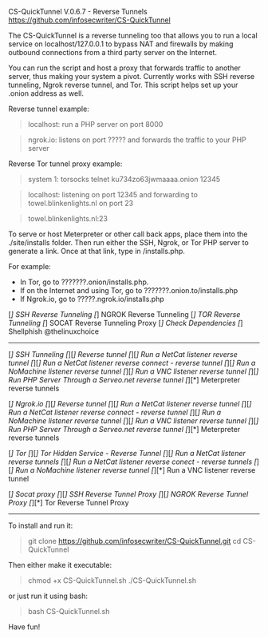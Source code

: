 CS-QuickTunnel V.0.6.7 - Reverse Tunnels
https://github.com/infosecwriter/CS-QuickTunnel

The CS-QuickTunnel is a reverse tunneling too that allows you to run a local service on localhost/127.0.0.1 to bypass NAT and firewalls by making outbound connections from a third party server on the Internet. 

You can run the script and host a proxy that forwards traffic to another server, thus making your system a pivot.  Currently works with SSH reverse tunneling, Ngrok reverse tunnel, and Tor.  This script helps set up your .onion address as well.

Reverse tunnel example:
  > localhost: run a PHP server on port 8000

  > ngrok.io: listens on port ????? and forwards the traffic to your PHP server

Reverse Tor tunnel proxy example:
  > system 1: torsocks telnet ku734zo63jwmaaaa.onion 12345

  > localhost: listening on port 12345 and forwarding to towel.blinkenlights.nl on port 23

  > towel.blinkenlights.nl:23

To serve or host Meterpreter or other call back apps, place them into the ./site/installs folder.  Then run either the SSH, Ngrok, or Tor PHP server to generate a link.  Once at that link, type in /installs.php. 

For example: 
- In Tor, go to ???????.onion/installs.php. 
- If on the Internet and using Tor, go to ???????.onion.to/installs.php
- If Ngrok.io, go to ?????.ngrok.io/installs.php

[*] SSH Reverse Tunneling
[*] NGROK Reverse Tunneling
[*] TOR Reverse Tunneling
[*] SOCAT Reverse Tunneling Proxy
[*] Check Dependencies
[*] Shellphish @thelinuxchoice

-----
[*]  SSH Tunneling
[*][*]  Reverse tunnel
[*][*]  Run a NetCat listener reverse tunnel
[*][*]    Run a NetCat listener reverse connect - reverse tunnel
[*][*]    Run a NoMachine listener reverse tunnel 
[*][*]    Run a VNC listener reverse tunnel 
[*][*]    Run PHP Server Through a Serveo.net reverse tunnel
[*][*]    Meterpreter reverse tunnels


[*]  Ngrok.io
[*][*]  Reverse tunnel
[*][*]  Run a NetCat listener reverse tunnel
[*][*]  Run a NetCat listener reverse connect - reverse tunnel
[*][*]  Run a NoMachine listener reverse tunnel 
[*][*]  Run a VNC listener reverse tunnel 
[*][*]  Run PHP Server Through a Serveo.net reverse tunnel
[*][*]  Meterpreter reverse tunnels

[*]  Tor
[*][*]  Tor Hidden Service - Reverse Tunnel
[*][*]  Run a NetCat listener  reverse tunnels
[*][*]  Run a NetCat listener reverse conect -  reverse tunnels
[*][*]  Run a NoMachine listener reverse tunnel
[*][*]  Run a VNC listener reverse tunnel


[*]  Socat proxy
[*][*]  SSH Reverse Tunnel Proxy
[*][*]  NGROK Reverse Tunnel Proxy
[*][*]  Tor Reverse Tunnel Proxy


---
To install and run it:

> git clone https://github.com/infosecwriter/CS-QuickTunnel.git
> cd CS-QuickTunnel

Then either make it executable:

> chmod +x CS-QuickTunnel.sh 
> ./CS-QuickTunnel.sh

or just run it using bash: 

> bash CS-QuickTunnel.sh

Have fun!

